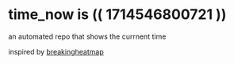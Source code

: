 # time_now is (( 1714546800721 ))

an automated repo that shows the currnent time

inspired by [breakingheatmap](https://github.com/breakingheatmap/breakingheatmap)